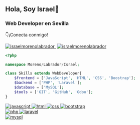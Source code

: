 ## Hola, Soy Israel👋
### Web Developer en Sevilla

<p>👇¡Conecta conmigo!</p>
<p>
  <a href="https://linkedin.com/in/israelmorenolabrador" target="blank" style='margin-right:4px'>
    <img src="https://img.shields.io/badge/LinkedIn-Israel_Moreno-0077B5?style=for-the-badge&logo=linkedin&logoColor=white&labelColor=101010" alt="israelmorenolabrador"/>
  </a>
  <a href="https://linkedin.com/in/israelmorenolabrador" target="blank" style='margin-right:4px'>
    <img src="https://img.shields.io/badge/Web-israelmoreno.xyz-B6FB44?style=for-the-badge&logo=dev.to&logoColor=white&labelColor=101010" alt="israelmorenolabrador"/>
  </a>
  
</p>

```php
<?php

namespace Moreno/Labrador/Israel;

class Skills extends WebDeveloper{
    $frontend = ['JavaScript', 'HTML', 'CSS', 'Boostrap'];
    $backend = ['PHP', 'Laravel'];
    $database = ['MySQL'];
    $tools = ['GIT', 'GitHub', 'Odoo'];
}

```
  
<!--<a href="https://www.php.net" target="_blank" rel="noreferrer"> 
  <img src="https://raw.githubusercontent.com/devicons/devicon/master/icons/php/php-original.svg" alt="php" width="40" height="40"/>
</a><a href="https://laravel.com/" target="_blank" rel="noreferrer">
  <img src="https://raw.githubusercontent.com/devicons/devicon/master/icons/laravel/laravel-plain-wordmark.svg" alt="laravel" width="40" height="40"/>
</a><a href="https://www.javascript.com/" target="_blank" rel="noreferrer"> 
  <img src="https://upload.wikimedia.org/wikipedia/commons/6/6a/JavaScript-logo.png" alt="javascript" width="40" height="40"/>
</a><a href="https://www.w3.org/html/" target="_blank" rel="noreferrer"> 
  <img src="https://raw.githubusercontent.com/devicons/devicon/master/icons/html5/html5-original-wordmark.svg" alt="html5" width="50" height="50"/>
</a><a href="https://www.w3schools.com/css/" target="_blank" rel="noreferrer"> 
  <img src="https://raw.githubusercontent.com/devicons/devicon/master/icons/css3/css3-original-wordmark.svg" alt="css3" width="50" height="50"/>
</a><a href="https://getbootstrap.com" target="_blank" rel="noreferrer">
  <img src="https://raw.githubusercontent.com/devicons/devicon/master/icons/bootstrap/bootstrap-plain-wordmark.svg" alt="bootstrap" width="40" height="40"/>
</a><a href="https://www.mysql.com/" target="_blank" rel="noreferrer"> 
  <img src="https://raw.githubusercontent.com/devicons/devicon/master/icons/mysql/mysql-original-wordmark.svg" alt="mysql" width="40" height="40"/>
</a>-->

<a href="https://www.javascript.com/" target="_blank" rel="noreferrer"> 
  <img src="https://img.shields.io/badge/JavaScript-F7DF1E?style=for-the-badge&logo=javascript&logoColor=white&labelColor=101010" alt="javascript"/>
</a><a href="https://www.w3.org/html/" target="_blank" rel="noreferrer"> 
  <img src="https://img.shields.io/badge/HTML-FA7343?style=for-the-badge&logo=html5&logoColor=white&labelColor=101010" alt="html"/>
</a><a href="https://www.w3schools.com/css/" target="_blank" rel="noreferrer"> 
  <img src="https://img.shields.io/badge/CSS-1575F9?style=for-the-badge&logo=css3&logoColor=white&labelColor=101010" alt="css"/>
</a><a href="https://getbootstrap.com" target="_blank" rel="noreferrer"> 
  <img src="https://img.shields.io/badge/Bootstrap-9146FF?style=for-the-badge&logo=bootstrap&logoColor=white&labelColor=101010" alt="bootstrap"/>
</a>
  </br>
<a href="https://www.php.net" target="_blank" rel="noreferrer"> 
  <img src="https://img.shields.io/badge/PHP-787cb5?style=for-the-badge&logo=php&logoColor=white&labelColor=101010" alt="php"/>
</a><a href="https://laravel.com/" target="_blank" rel="noreferrer"> 
  <img src="https://img.shields.io/badge/Laravel-f05340?style=for-the-badge&logo=laravel&logoColor=white&labelColor=101010" alt="laravel"/>
</a>
  </br>
<a href="https://www.mysql.com/" target="_blank" rel="noreferrer"> 
  <img src="https://img.shields.io/badge/MySQL-4479A1?style=for-the-badge&logo=mysql&logoColor=white&labelColor=101010" alt="mysql"/>
</a>


